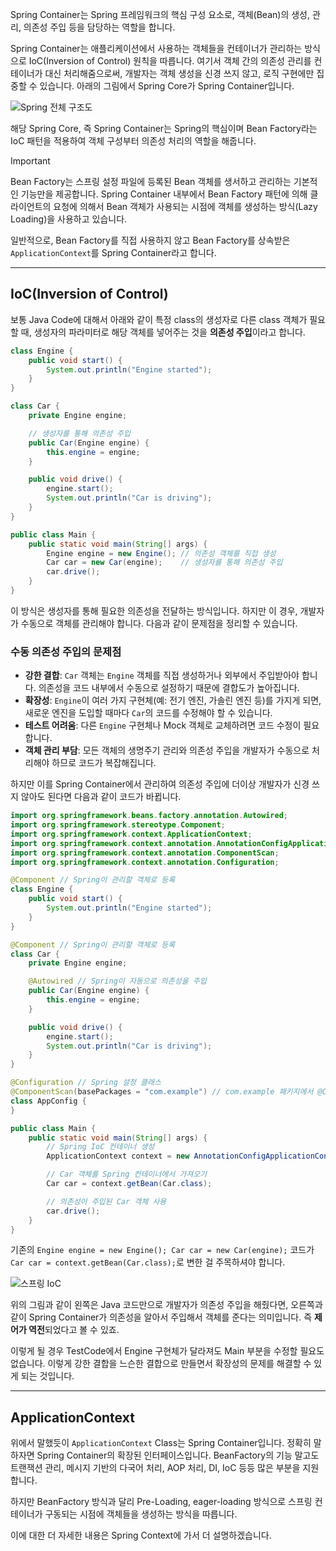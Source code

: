 Spring Container는 Spring 프레임워크의 핵심 구성 요소로, 객체(Bean)의 생성, 관리, 의존성 주입 등을 담당하는 역할을 합니다.

Spring Container는 애플리케이션에서 사용하는 객체들을 컨테이너가 관리하는 방식으로 IoC(Inversion of Control) 원칙을 따릅니다. 여기서 객체 간의 의존성 관리를 컨테이너가 대신 처리해줌으로써, 개발자는 객체 생성을 신경 쓰지 않고, 로직 구현에만 집중할 수 있습니다. 아래의 그림에서 Spring Core가 Spring Container입니다.

![Spring 전체 구조도](https://velog.velcdn.com/images/alivejuicy/post/afc53b63-8721-4f85-a70e-d39e1adc92f4/image.png)

해당 Spring Core, 즉 Spring Container는 Spring의 핵심이며 Bean Factory라는 IoC 패턴을 적용하여 객체 구성부터 의존성 처리의 역할을 해줍니다.

>[!important]
>Bean Factory는 스프링 설정 파일에 등록된 Bean 객체를 생서하고 관리하는 기본적인 기능만을 제공합니다. Spring Container 내부에서 Bean Factory 패턴에 의해 클라이언트의 요청에 의해서 Bean 객체가 사용되는 시점에 객체를 생성하는 방식(Lazy Loading)을 사용하고 있습니다.
>
>일반적으로, Bean Factory를 직접 사용하지 않고 Bean Factory를 상속받은 `ApplicationContext`를 Spring Container라고 합니다.

---

## IoC(Inversion of Control)

보통 Java Code에 대해서 아래와 같이 특정 class의 생성자로 다른 class 객체가 필요할 때, 생성자의 파라미터로 해당 객체를 넣어주는 것을 **의존성 주입**이라고 합니다. 

```java
class Engine {
    public void start() {
        System.out.println("Engine started");
    }
}

class Car {
    private Engine engine;

    // 생성자를 통해 의존성 주입
    public Car(Engine engine) {
        this.engine = engine;
    }

    public void drive() {
        engine.start();
        System.out.println("Car is driving");
    }
}

public class Main {
    public static void main(String[] args) {
        Engine engine = new Engine(); // 의존성 객체를 직접 생성
        Car car = new Car(engine);    // 생성자를 통해 의존성 주입
        car.drive();
    }
}
```

이 방식은 생성자를 통해 필요한 의존성을 전달하는 방식입니다. 하지만 이 경우, 개발자가 수동으로 객체를 관리해야 합니다. 다음과 같이 문제점을 정리할 수 있습니다.

### 수동 의존성 주입의 문제점

- **강한 결합**: `Car` 객체는 `Engine` 객체를 직접 생성하거나 외부에서 주입받아야 합니다. 의존성을 코드 내부에서 수동으로 설정하기 때문에 결합도가 높아집니다.
- **확장성**: `Engine`이 여러 가지 구현체(예: 전기 엔진, 가솔린 엔진 등)를 가지게 되면, 새로운 엔진을 도입할 때마다 `Car`의 코드를 수정해야 할 수 있습니다.
- **테스트 어려움**: 다른 `Engine` 구현체나 Mock 객체로 교체하려면 코드 수정이 필요합니다.
- **객체 관리 부담**: 모든 객체의 생명주기 관리와 의존성 주입을 개발자가 수동으로 처리해야 하므로 코드가 복잡해집니다.

하지만 이를 Spring Container에서 관리하여 의존성 주입에 더이상 개발자가 신경 쓰지 않아도 된다면 다음과 같이 코드가 바뀝니다.

```java
import org.springframework.beans.factory.annotation.Autowired;
import org.springframework.stereotype.Component;
import org.springframework.context.ApplicationContext;
import org.springframework.context.annotation.AnnotationConfigApplicationContext;
import org.springframework.context.annotation.ComponentScan;
import org.springframework.context.annotation.Configuration;

@Component // Spring이 관리할 객체로 등록
class Engine {
    public void start() {
        System.out.println("Engine started");
    }
}

@Component // Spring이 관리할 객체로 등록
class Car {
    private Engine engine;

    @Autowired // Spring이 자동으로 의존성을 주입
    public Car(Engine engine) {
        this.engine = engine;
    }

    public void drive() {
        engine.start();
        System.out.println("Car is driving");
    }
}

@Configuration // Spring 설정 클래스
@ComponentScan(basePackages = "com.example") // com.example 패키지에서 @Component 스캔
class AppConfig {
}

public class Main {
    public static void main(String[] args) {
        // Spring IoC 컨테이너 생성
        ApplicationContext context = new AnnotationConfigApplicationContext(AppConfig.class);

        // Car 객체를 Spring 컨테이너에서 가져오기
        Car car = context.getBean(Car.class);

        // 의존성이 주입된 Car 객체 사용
        car.drive();
    }
}
```

기존의 `Engine engine = new Engine(); Car car = new Car(engine);` 코드가 `Car car = context.getBean(Car.class);`로 변한 걸 주목하셔야 합니다.

![스프링 IoC](https://wikidocs.net/images/page/237050/%EC%8A%A4%ED%81%AC%EB%A6%B0%EC%83%B7_2024-04-11_213258.png)

위의 그림과 같이 왼쪽은 Java 코드만으로 개발자가 의존성 주입을 해줬다면, 오른쪽과 같이 Spring Container가 의존성을 알아서 주입해서 객체를 준다는 의미입니다. 즉 **제어가 역전**되었다고 볼 수 있죠.

이렇게 될 경우 TestCode에서 Engine 구현체가 달라져도 Main 부분을 수정할 필요도 없습니다. 이렇게 강한 결합을 느슨한 결합으로 만들면서 확장성의 문제를 해결할 수 있게 되는 것입니다.

---

## ApplicationContext

위에서 말했듯이 `ApplicationContext` Class는 Spring Container입니다. 정확히 말하자면 Spring Container의 확장된 인터페이스입니다. BeanFactory의 기능 말고도 트랜잭션 관리, 메시지 기반의 다국어 처리, AOP 처리, DI, IoC 등등 많은 부분을 지원합니다.

하지만 BeanFactory 방식과 달리 Pre-Loading, eager-loading 방식으로 스프링 컨테이너가 구동되는 시점에 객체들을 생성하는 방식을 따릅니다. 

이에 대한 더 자세한 내용은 Spring Context에 가서 더 설명하겠습니다.